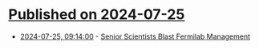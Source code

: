 # [Published on 2024-07-25](index.md)

* [2024-07-25, 09:14:00](https://soylentnews.org/article.pl?sid=24/07/24/1221223&from=rss) - [Senior Scientists Blast Fermilab Management](https://soylentnews.org/article.pl?sid=24/07/24/1221223&from=rss)
